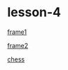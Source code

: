 # lesson-4
[frame1](https://ivanyurkevich.github.io/lesson-4/Lesson%204%20frame/index.html)


[frame2](https://ivanyurkevich.github.io/lesson-4/Lesson%204%20frame2/index.html)


[chess](https://github.com/IvanYurkevich/lesson-4/Lesson%204%20chess/)
